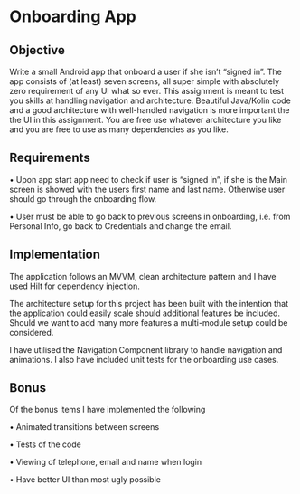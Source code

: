 # Onboarding App

## Objective
Write a small Android app that onboard a user if she isn’t “signed in”.
The app consists of (at least) seven screens, all super simple with absolutely zero
requirement of any UI what so ever.
This assignment is meant to test you skills at handling navigation
and architecture. Beautiful Java/Kolin code and a good architecture
with well-handled navigation is more important the the UI in this
assignment.
You are free use whatever architecture you like and you are free to use as many
dependencies as you like.

## Requirements
• Upon app start app need to check if user is “signed in”, if she is the Main
screen is showed with the users first name and last name. Otherwise user
should go through the onboarding flow.

• User must be able to go back to previous screens in onboarding, i.e. from
Personal Info, go back to Credentials and change the email.

## Implementation
The application follows an MVVM, clean architecture pattern and I have used Hilt for dependency injection. 

The architecture setup for this project has been built with the intention that the application could easily scale should additional features be included.
Should we want to add many more features a multi-module setup could be considered. 

I have utilised the Navigation Component library to handle navigation and animations. I also have included unit tests for the onboarding use cases.

## Bonus
Of the bonus items I have implemented the following

• Animated transitions between screens

• Tests of the code

• Viewing of telephone, email and name when login

• Have better UI than most ugly possible
